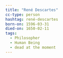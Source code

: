 ```yaml
---
title: "René Descartes"
cc-type: person
hashtag: rené-descartes
born-on: 1596-03-31
died-on: 1650-02-11
tags:
  - Philosopher
  - Human Being
  - dead at the moment
---
```

